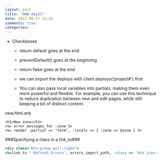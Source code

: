 ```yaml
---
layout: post
title: "HAW-day13"
date: 2012-08-17 13:43
comments: true
categories: 
---
```


- Checkboxes

  - return default goes at the end
  - preventDefault() goes at the beginning

  - return false goes at the end

  - we can import the deploys with client.deploys('project#').first

  - You can also pass local variables into partials, making them even more powerful and flexible. For example, you can use this technique to reduce duplication between new and edit pages, while still keeping a bit of distinct content:

new.html.erb
```
<h1>New zone</h1>
<%= error_messages_for :zone %>
<%= render :partial => "form", :locals => { :zone => @zone } %>
```

###Specifying a class in a link_to###
```ruby Using Twitter Bootstrap
<div class="btn-group pull-right">
<%=link_to " Refresh Errors", errors_import_path, :class => 'btn icon-refresh btn-success' %>
```
